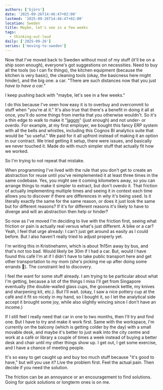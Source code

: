 ```yaml
---
authors: ['björn']
date: '2025-09-26T14:46:47+02:00'
lastmod: '2025-09-26T14:46:47+02:00'
location: Sweden
title: Maybe, let's see in a few weeks
tags:
  - thinking-out-loud
daily: ['2025-09-26']
series: ['moving-to-sweden']
---
```

Now that I've moved back to Sweden without most of my stuff (it'll be on a ship soon enough), everyone's got suggestions on necessities. Need to buy all the tools (so I can fix things), the kitchen equipment (because the kitchen is very basic), the cleaning tools (okay, the basicness here might hinder), and the big one: a car. "There are such distances now that you just _have to have a car._"

I keep pushing back with "maybe, let's see in a few weeks."

<!--more-->

I do this because I've seen how easy it is to overbuy and overcommit to stuff when "you're at it." It's also true that there's a benefit in doing it all at once, you'll do some things from inertia that you otherwise wouldn't. So it's a thin edge to walk to make it "[lagom](https://en.wikipedia.org/wiki/Lagom)" (just enough) and not under- or overdo. For example, at my first employer, we bought this fancy ERP system with all the bells and whistles, including this Cognos BI analytics suite that would be "so useful." We paid for it all upfront instead of making it an option in our contract. We tried getting it setup, there were issues, and basically we never touched it. Made do with much simpler stuff that actually fit how we worked.

So I'm trying to not repeat that mistake.

When programming I've lived with the rule that you don't get to create an abstraction for reuse until you've reimplemented it at least three times in the same codebase. Yes, you might see it coming kilometers away, so you can arrange things to make it simpler to extract, but don't overdo it. That friction of actually implementing multiple times and seeing it in context each time allows you to discover if there are differences in _why_ it's being used. Is it literally exactly the same for the same reason, or does it just look the same but for different reasons? If it's for different reasons it's likely to have to diverge and will an abstraction then help or hinder?

So now as I've moved I'm deciding to live with the friction first, seeing what friction or pain is actually real versus what's just different. A bike or a car? Yeah, I feel that urge already: I can't just get around as easily as I could before. But I also haven't really tried to adjust properly yet.  

I'm writing this in Kristinehamn, which is about 1h15m away by bus, and that's not too bad. Would likely be 30m if I had a car. But, would I have found this café I'm at if I didn't have to take public transport here and get other transportation to my mom (she's picking me up after doing some errands 🙂). The constraint led to discovery.

I feel the want for some stuff already. I am trying to be particular about what I'm getting, because a lot of the things I miss I'll get from Singapore eventually (the double-walled glass cups, the gooseneck kettle, my knives and sharpening kit, etc.). But I'll wait. (okay, I saw a nice pottery cup at the café and it fit so nicely in my hand, so I bought it, so I let the analytical side accept it brought some joy, while also slightly wincing since I don't have an income.)

If I still feel I really need that car in one to two months, then I'll try and find one. But I have to try and make it work first. Same with the workspace, I'm currently on the balcony (which is getting colder by the day) with a small movable desk, and maybe it's better to just walk into the city centre and work at a café or library a couple of times a week instead of buying a better desk and chair until my other things show up. I get out, I get some exercise, and I have a chance of meeting people.

It's so easy to get caught up and buy too much stuff because "it's good to have," but will you use it? Live the problem first. Feel the actual pain. Then decide if you need the solution.

The friction can be an annoyance or an encouragement to find solutions. Going for quick solutions or longterm ones is on me.
